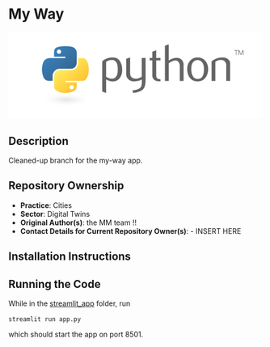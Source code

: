 # My Way

![Python Logo](./python_logo.png)

## Description 

Cleaned-up branch for the my-way app.

## Repository Ownership

* **Practice**: Cities
* **Sector**: Digital Twins
* **Original Author(s)**: the MM team !!
* **Contact Details for Current Repository Owner(s)**: - INSERT HERE

## Installation Instructions
 

## Running the Code

While in the [streamlit_app](/streamlit_app/) folder, run

```
streamlit run app.py
```

which should start the app on port 8501.
